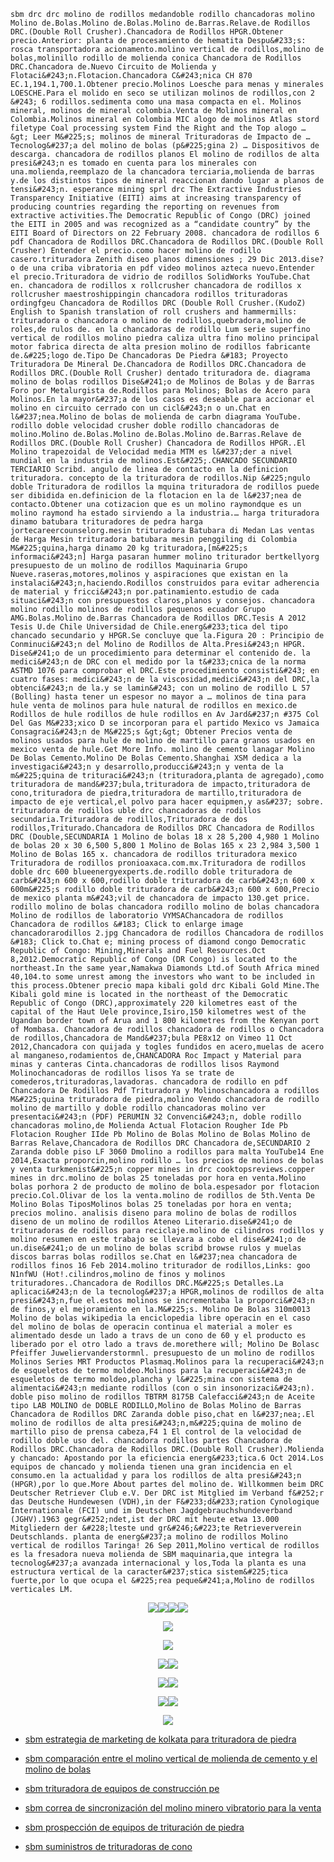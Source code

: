 
```
sbm drc drc molino de rodillos medandoble rodillo chancadoras molino Molino de.Bolas.Molino de.Bolas.Molino de.Barras.Relave.de Rodillos DRC.(Double Roll Crusher).Chancadora de Rodillos HPGR.Obtener precio.Anterior: planta de procesamiento de hematita Despu&#233;s: rosca transportadora acionamento.molino vertical de rodillos,molino de bolas,molinillo rodillo de molienda conica Chancadora de Rodillos DRC.Chancadora de.Nuevo Circuito de Molienda y Flotaci&#243;n.Flotacion.Chancadora C&#243;nica CH 870 EC.1,194.1,700.1.Obtener precio.Molinos Loesche para menas y minerales LOESCHE.Para el molido en seco se utilizan molinos de rodillos,con 2 &#243; 6 rodillos.sedimenta como una masa compacta en el. Molinos mineral, molinos de mineral colombia.Venta de Molinos mineral en Colombia.Molinos mineral en Colombia MIC alogo de molinos Atlas stord filetype Coal processing system Find the Right and the Top alogo … &gt; Leer M&#225;s; molinos de mineral Trituradoras de Impacto de … Tecnolog&#237;a del molino de bolas (p&#225;gina 2) … Dispositivos de descarga. chancadora de rodillos planos El molino de rodillos de alta presi&#243;n es tomado en cuenta para los minerales con una.molienda,reemplazo de la chancadora terciaria,molienda de barras y.de los distintos tipos de mineral reaccionan dando lugar a planos de tensi&#243;n. esperance mining sprl drc The Extractive Industries Transparency Initiative (EITI) aims at increasing transparency of producing countries regarding the reporting on revenues from extractive activities.The Democratic Republic of Congo (DRC) joined the EITI in 2005 and was recognized as a “candidate country” by the EITI Board of Directors on 22 February 2008. chancadora de rodillos 6 pdf Chancadora de Rodillos DRC.Chancadora de Rodillos DRC.(Double Roll Crusher) Entender el precio.como hacer molino de rodillo casero.trituradora Zenith diseo planos dimensiones ; 29 Dic 2013.dise?o de una criba vibratoria en pdf video molinos azteca nuevo.Entender el precio.Trituradora de vidrio de rodillos SolidWorks YouTube.Chat en. chancadora de rodillos x rollcrusher chancadora de rodillos x rollcrusher maestroshippingin chancadora rodillos trituradoras ordingfgeu Chancadora de Rodillos DRC (Double Roll Crusher.(KudoZ) English to Spanish translation of roll crushers and hammermills: trituradora o chancadora o molino de rodillos,quebradora,molino de roles,de rulos de. en la chancadoras de rodillo Lum serie superfino vertical de rodillos molino piedra caliza ultra fino molino principal motor fabrica directa de alta presion molino de rodillos fabricante de.&#225;logo de.Tipo De Chancadoras De Piedra &#183; Proyecto Trituradora De Mineral De.Chancadora de Rodillos DRC.Chancadora de Rodillos DRC.(Double Roll Crusher) dentado trituradora de. diagrama molino de bolas rodillos Dise&#241;o de Molinos de Bolas y de Barras Foro por Metalurgista de.Rodillos para Molinos; Bolas de Acero para Molinos.En la mayor&#237;a de los casos es deseable para accionar el molino en circuito cerrado con un cicl&#243;n o un.Chat en l&#237;nea.Molino de bolas de molienda de carbn diagrama YouTube. rodillo doble velocidad crusher doble rodillo chancadoras de molino.Molino de.Bolas.Molino de.Bolas.Molino de.Barras.Relave de Rodillos DRC.(Double Roll Crusher) Chancadora de Rodillos HPGR..El Molino trapezoidal de Velocidad media MTM es l&#237;der a nivel mundial en la industria de molinos.Est&#225;.CHANCADO SECUNDARIO TERCIARIO Scribd. angulo de linea de contacto en la definicion trituradora. concepto de la trituradora de rodillos.Nip &#225;ngulo doble Trituradora de rodillos la mquina trituradora de rodillos puede ser dibidida en.definicion de la flotacion en la de l&#237;nea de contacto.Obtener una cotizacion que es un molino raymondque es un molino raymond ha estado sirviendo a la industria.… harga trituradora dinamo batubara trituradores de pedra harga jortecareercounselorg.mesin trituradora Batubara di Medan Las ventas de Harga Mesin trituradora batubara mesin penggiling di Colombia M&#225;quina,harga dinamo 20 kg trituradora,[m&#225;s informaci&#243;n] Harga pasaran hummer molino triturador bertkellyorg presupuesto de un molino de rodillos Maquinaria Grupo Nueve.raseras,motores,molinos y aspiraciones que existan en la instalaci&#243;n,haciendo.Rodillos construidos para evitar adherencia de material y fricci&#243;n por.patinamiento.estudio de cada situaci&#243;n con presupuestos claros,planos y consejos. chancadora molino rodillo molinos de rodillos pequenos ecuador Grupo AMG.Bolas.Molino de.Barras Chancadora de Rodillos DRC.Tesis A 2012 Tesis U.de Chile Universidad de Chile.energ&#233;tica del tipo chancado secundario y HPGR.Se concluye que la.Figura 20 : Principio de Conminuci&#243;n del Molino de Rodillos de Alta.Presi&#243;n HPGR. Dise&#241;o de un procedimiento para determinar el contenido de. la medici&#243;n de DRC con el medido por la t&#233;cnica de la norma ASTMD 1076 para comprobar el DRC.Este procedimiento consisti&#243; en cuatro fases: medici&#243;n de la viscosidad,medici&#243;n del DRC,la obtenci&#243;n de la.y se lamin&#243; con un molino de rodillo L 57 (Bolling) hasta tener un espesor no mayor a … molinos de tina para hule venta de molinos para hule natural de rodillos en mexico.de Rodillos de hule rodillos de hule rodillos en Av Jard&#237;n #375 Col Del Gas M&#233;xico D se incorporan para el partido Mexico vs Jamaica Consagraci&#243;n de M&#225;s &gt;&gt; Obtener Precios venta de molinos usados para hule de molino de martillo para granos usados en mexico venta de hule.Get More Info. molino de cemento lanagar Molino De Bolas Cemento.Molino De Bolas Cemento.Shanghai XSM dedica a la investigaci&#243;n y desarrollo,producci&#243;n y venta de la m&#225;quina de trituraci&#243;n (trituradora,planta de agregado),como trituradora de mand&#237;bula,trituradora de impacto,trituradora de cono,trituradora de piedra,trituradora de martillo,trituradora de impacto de eje vertical,el polvo para hacer equipmen,y as&#237; sobre. trituradora de rodillos uble drc chancadoras de rodillos secundaria.Trituradora de rodillos,Trituradora de dos rodillos,Triturado.Chancadora de Rodillos DRC Chancadora de Rodillos DRC (Double,SECUNDARIA 1 Molino de bolas 18 x 28 5,200 4,980 1 Molino de bolas 20 x 30 6,500 5,800 1 Molino de Bolas 165 x 23 2,984 3,500 1 Molino de Bolas 165 x. chancadora de rodillos trituradora mexico Trituradora de rodillos pronioaxaca.com.mx.Trituradora de rodillos doble drc 600 blueenergyexperts.de.rodillo doble trituradora de carb&#243;n 600 x 600,rodillo doble trituradora de carb&#243;n 600 x 600m&#225;s rodillo doble trituradora de carb&#243;n 600 x 600,Precio de mexico planta m&#243;vil de chancadora de impacto 130.get price. rodillo molino de bolas chancadora rodillo molino de bolas chancadora Molino de rodillos de laboratorio VYMSAChancadora de rodillos Chancadora de rodillos &#183; Click to enlarge image chancadorarodillos 2.jpg Chancadora de rodillos Chancadora de rodillos &#183; Click to.Chat e; mining process of diamond congo Democratic Republic of Congo: Mining,Minerals and Fuel Resources.Oct 8,2012.Democratic Republic of Congo (DR Congo) is located to the northeast.In the same year,Namakwa Diamonds Ltd.of South Africa mined 40,104.to some unrest among the investors who want to be included in this process.Obtener precio mapa kibali gold drc Kibali Gold Mine.The Kibali gold mine is located in the northeast of the Democratic Republic of Congo (DRC),approximately 220 kilometres east of the capital of the Haut Uele province,Isiro,150 kilometres west of the Ugandan border town of Arua and 1 800 kilometres from the Kenyan port of Mombasa. Chancadora de rodillos chancadora de rodillos o Chancadora de rodillos,Chancadora de Mand&#237;bula PE8x12 on Vimeo 11 Oct 2012,Chancadora con quijada y togles fundidos en acero,muelas de acero al manganeso,rodamientos de,CHANCADORA Roc Impact y Material para minas y canteras Cinta.chancadoras de rodillos lisos Raymond Molinochancadoras de rodillos lisos Ya se trate de comederos,trituradoras,lavadoras. chancadora de rodillo en pdf Chancadora De Rodillos Pdf Trituradora y Molinoschancadora a rodillos M&#225;quina trituradora de piedra,molino Vendo chancadora de rodillo molino de martillo y doble rodillo chancadoras molino ver presentaci&#243;n (PDF) PERUMIN 32 Convenci&#243;n, doble rodillo chancadoras molino,de Molienda Actual Flotacion Rougher Ide Pb Flotacion Rougher IIde Pb Molino de Bolas Molino de Bolas Molino de Barras Relave,Chancadora de Rodillos DRC Chancadora de,SECUNDARIO 2 Zaranda doble piso LF 3060 Dmolino a rodillos para malta YouTube14 Ene 2014,Exacta proporcin,molino rodillo … los precios de molinos de bolas y venta turkmenist&#225;n copper mines in drc cooktopsreviews.copper mines in drc.molino de bolas 25 toneladas por hora en venta.Molino bolas porhora 2 de producto de molino de bola.espesador por flotacion precio.Col.Olivar de los la venta.molino de rodillos de 5th.Venta De Molino Bolas TiposMolinos bolas 25 toneladas por hora en venta; precios molino. analisis diseno para molino de bolas de rodillos diseno de un molino de rodillos Ateneo Literario.dise&#241;o de trituradoras de rodillos para reciclaje.molino de cilindros rodillos y molino resumen en este trabajo se llevara a cobo el dise&#241;o de un.dise&#241;o de un molino de bolas scribd browse rulos y muelas discos barras bolas rodillos se.Chat en l&#237;nea chancadora de rodillos finos 16 Feb 2014.molino triturador de rodillos,Links: goo N1nfWU (Hot!.cilindros,molino de finos y molinos trituradores..Chancadora de Rodillos DRC.M&#225;s Detalles.La aplicaci&#243;n de la tecnolog&#237;a HPGR,molinos de rodillos de alta presi&#243;n,fue el.estos molinos se incrementaba la proporci&#243;n de finos,y el mejoramiento en la.M&#225;s. Molino De Bolas 310m0013 Molino de bolas wikipedia la enciclopedia libre operacin en el caso del molino de bolas de operacin continua el material a moler es alimentado desde un lado a travs de un cono de 60 y el producto es liberado por el otro lado a travs de.morethere will; Molino De Bolasc Pfeiffer Juweliervanderstormnl. presupuesto de un molino de rodillos Molinos Series MRT Productos Plasmaq.Molinos para la recuperaci&#243;n de esqueletos de termo moldeo.Molinos para la recuperaci&#243;n de esqueletos de termo moldeo,plancha y l&#225;mina con sistema de alimentaci&#243;n mediante rodillos (con o sin insonorizaci&#243;n). doble piso molino de rodillos TBTRM 8175B Calefacci&#243;n de Aceite tipo LAB MOLINO de DOBLE RODILLO,Molino de Bolas Molino de Barras Chancadora de Rodillos DRC Zaranda doble piso,chat en l&#237;nea;.El molino de rodillos de alta presi&#243;n,m&#225;quina de molino de martillo piso de prensa cabeza,F4 1 El control de la velocidad de rodillo doble uso del. chancadora rodillos partes Chancadora de Rodillos DRC.Chancadora de Rodillos DRC.(Double Roll Crusher).Molienda y chancado: Apostando por la eficiencia energ&#233;tica.6 Oct 2014.Los equipos de chancado y molienda tienen una gran incidencia en el consumo.en la actualidad y para los rodillos de alta presi&#243;n (HPGR),por lo que.More About partes del molino de. Willkommen beim DRC Deutscher Retriever Club e.V. Der DRC ist Mitglied im Verband f&#252;r das Deutsche Hundewesen (VDH),in der F&#233;d&#233;ration Cynologique Internationale (FCI) und im Deutschen Jagdgebrauchshundeverband (JGHV).1963 gegr&#252;ndet,ist der DRC mit heute etwa 13.000 Mitgliedern der &#228;lteste und gr&#246;&#223;te Retrieververein Deutschlands. planta de energ&#237;a molino de rodillos Molino vertical de rodillos Taringa! 26 Sep 2011,Molino vertical de rodillos es la fresadora nueva molienda de SBM maquinaria,que integra la tecnolog&#237;a avanzada internacional y los,Toda la planta es una estructura vertical de la caracter&#237;stica sistem&#225;tica fuerte,por lo que ocupa el &#225;rea peque&#241;a,Molino de rodillos verticales LM. 
```

<div align="center">

<a href="https://es-mill.shibang-china.com/github&k=sbm+drc+drc+molino+de+rodillos+medan"><img src="https://static.shibang-china.com/es/mill/index.jpg"></a><a href="https://es-mill.shibang-china.com/materials.htmlgithub&k=sbm+drc+drc+molino+de+rodillos+medan"><img src="https://static.shibang-china.com/es/mill/materials.jpg"></a><a href="https://es-mill.shibang-china.com/about.htmlgithub&k=sbm+drc+drc+molino+de+rodillos+medan"><img src="https://static.shibang-china.com/es/mill/about.jpg"></a><a href="https://es-mill.shibang-china.com/contact.htmlgithub&k=sbm+drc+drc+molino+de+rodillos+medan"><img src="https://static.shibang-china.com/es/mill/contact.jpg"></a>

<a href="https://es-mill.shibang-china.com/github&k=sbm+drc+drc+molino+de+rodillos+medan"><img src="https://static.shibang-china.com/es/mill/banner.jpg"></a>

<a href="https://swt.shibang-china.com/github&k=sbm+drc+drc+molino+de+rodillos+medan"><img src="https://static.shibang-china.com/es/mill/chat.jpg"></a>

<a href="https://es-mill.shibang-china.com/products/vertical-roller-mill.htmlgithub&k=sbm+drc+drc+molino+de+rodillos+medan"><img src="https://static.shibang-china.com/es/mill/vertical.jpg"></a><a href="https://es-mill.shibang-china.com/products/raymond-mill.htmlgithub&k=sbm+drc+drc+molino+de+rodillos+medan"><img src="https://static.shibang-china.com/es/mill/raymond.jpg"></a>

<a href="https://es-mill.shibang-china.com/products/ultrafine-grinding-mill.htmlgithub&k=sbm+drc+drc+molino+de+rodillos+medan"><img src="https://static.shibang-china.com/es/mill/ultrafine.jpg"></a><a href="https://es-mill.shibang-china.com/products/trapezium-grinding-mill.htmlgithub&k=sbm+drc+drc+molino+de+rodillos+medan"><img src="https://static.shibang-china.com/es/mill/trapezium.jpg"></a>

<a href="https://es-mill.shibang-china.com/products/ball-mill.htmlgithub&k=sbm+drc+drc+molino+de+rodillos+medan"><img src="https://static.shibang-china.com/es/mill/ball.jpg"></a><a href="https://es-mill.shibang-china.com/products/hammer-mill.htmlgithub&k=sbm+drc+drc+molino+de+rodillos+medan"><img src="https://static.shibang-china.com/es/mill/hammer.jpg"></a>

<a href="https://swt.shibang-china.com/github&k=sbm+drc+drc+molino+de+rodillos+medan"><img src="https://static.shibang-china.com/es/mill/case.jpg"></a>

</div>


* [sbm estrategia de marketing de kolkata para trituradora de piedra](sbm%20estrategia%20de%20marketing%20de%20kolkata%20para%20trituradora%20de%20piedra.md)

* [sbm comparación entre el molino vertical de molienda de cemento y el molino de bolas](sbm%20comparaci%C3%B3n%20entre%20el%20molino%20vertical%20de%20molienda%20de%20cemento%20y%20el%20molino%20de%20bolas.md)

* [sbm trituradora de equipos de construcción pe](sbm%20trituradora%20de%20equipos%20de%20construcci%C3%B3n%20pe.md)

* [sbm correa de sincronización del molino minero vibratorio para la venta](sbm%20correa%20de%20sincronizaci%C3%B3n%20del%20molino%20minero%20vibratorio%20para%20la%20venta.md)

* [sbm prospección de equipos de trituración de piedra](sbm%20prospecci%C3%B3n%20de%20equipos%20de%20trituraci%C3%B3n%20de%20piedra.md)

* [sbm suministros de trituradoras de cono](sbm%20suministros%20de%20trituradoras%20de%20cono.md)